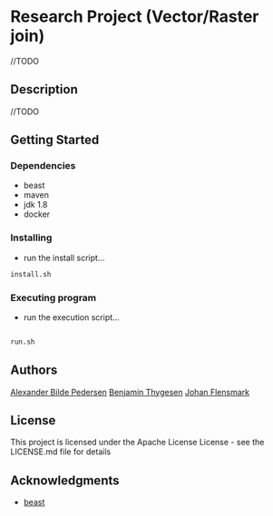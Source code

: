 # Research Project (Vector/Raster join)

//TODO

## Description

//TODO

## Getting Started

### Dependencies

- beast
- maven
- jdk 1.8
- docker

### Installing

- run the install script...

```bash
install.sh
```

### Executing program

- run the execution script...

```bash

run.sh
```

## Authors

[Alexander Bilde Pedersen](https://github.com/Burdmann)
[Benjamin Thygesen](https://github.com/Mansin-ITU)
[Johan Flensmark](https://github.com/bitknox)

## License

This project is licensed under the Apache License License - see the LICENSE.md file for details

## Acknowledgments

- [beast](https://bitbucket.org/bdlabucr/beast/src/master/)
